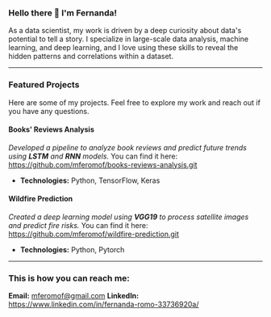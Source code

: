 ### Hello there 👋 I'm Fernanda!

As a data scientist, my work is driven by a deep curiosity about data's potential to tell a story. I specialize in large-scale data analysis, machine learning, and deep learning, and I love using these skills to reveal the hidden patterns and correlations within a dataset.

---

### Featured Projects

Here are some of my projects. Feel free to explore my work and reach out if you have any questions.

#### Books' Reviews Analysis
*Developed a pipeline to analyze book reviews and predict future trends using **LSTM** and **RNN** models.*
You can find it here: https://github.com/mferomof/books-reviews-analysis.git

* **Technologies:** Python, TensorFlow, Keras

#### Wildfire Prediction
*Created a deep learning model using **VGG19** to process satellite images and predict fire risks.*
You can find it here: https://github.com/mferomof/wildfire-prediction.git

* **Technologies:** Python, Pytorch

---

### This is how you can reach me: 

**Email:** mferomof@gmail.com
**LinkedIn:** https://www.linkedin.com/in/fernanda-romo-33736920a/
